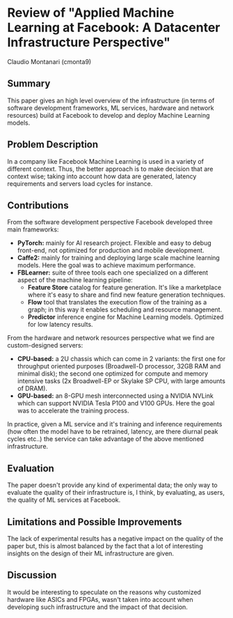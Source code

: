 # Review of "Applied Machine Learning at Facebook: A Datacenter Infrastructure Perspective"
Claudio Montanari (cmonta9) 


## Summary

[//]: # (Replace this text with a one or two sentence summary of the paper)
This paper gives an high level overview of the infrastructure (in terms of software development frameworks, ML services, hardware and network resources) build at Facebook to develop and deploy Machine Learning models.      

## Problem Description

[//]: # (Replace with text with a description of the problem they were trying to solve and why this is an important problem.)
In a company like Facebook Machine Learning is used in a variety of different context. Thus, the better approach is to make decision that are context wise; taking into account how data are generated, latency requirements and servers load cycles for instance. 

## Contributions

[//]: # ( Replace this text with a summary of the contributions of the paper. What is the hypothesis of the work?  What is the proposed solution, and what key insight guides their solution?)
From the software development perspective Facebook developed three main frameworks:

- __PyTorch:__ mainly for AI research project. Flexible and easy to debug front-end, not optimized for production and mobile development. 
- __Caffe2:__ mainly for training and deploying large scale machine learning models. Here the goal was to achieve maximum performance. 
- __FBLearner:__ suite of three tools each one specialized on a different aspect of the machine learning pipeline:
	- __Feature Store__ catalog for feature generation. It's like a marketplace where it's easy to share and find new feature generation techniques. 
	- __Flow__ tool that translates the execution flow of the training as a graph; in this way it enables scheduling and resource management.
	- __Predictor__ inference engine for Machine Learning models. Optimized for low latency results.

From the hardware and network resources perspective what we find are custom-designed servers:

- __CPU-based:__ a 2U chassis which can come in 2 variants: the first one for throughput oriented purposes (Broadwell-D processor, 32GB RAM and minimal disk); the second one optimized for compute and memory intensive tasks (2x Broadwell-EP or Skylake SP CPU, with large amounts of DRAM).
- __GPU-based:__ an 8-GPU mesh interconnected using a NVIDIA NVLink which can support NVIDIA Tesla P100 and V100 GPUs. Here the goal was to accelerate the training process.

In practice, given a ML service and it's training and inference requirements (how often the model have to be retrained, latency, are there diurnal peak cycles etc..) the service can take advantage of the above mentioned infrastructure.    



## Evaluation

[//]: # ( Replace this text with a summary of the evaluation in this paper. What did the paper evaluate and was it appropriate?)
The paper doesn't provide any kind of experimental data; the only way to evaluate the quality of their infrastructure is, I think, by evaluating, as users, the quality of ML services at Facebook. 


## Limitations and Possible Improvements

[//]: # ( Replace this text with a discussion of the limitations of the paper. What is one -or more- drawback or limitation of the proposal, and how would you improve it?)
The lack of experimental results has a negative impact on the quality of the paper but, this is almost balanced by the fact that a lot of interesting insights on the design of their ML infrastructure are given.  


## Discussion

[//]: # ( Replace this text with at least one thing about the paper you would like to discuss in class. )
It would be interesting to speculate on the reasons why customized hardware like ASICs and FPGAs, wasn't taken into account when developing such infrastructure and the impact of that decision.    